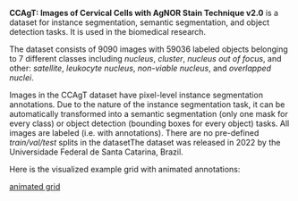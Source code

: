 **CCAgT: Images of Cervical Cells with AgNOR Stain Technique v2.0** is a dataset for instance segmentation, semantic segmentation, and object detection tasks. It is used in the biomedical research. 

The dataset consists of 9090 images with 59036 labeled objects belonging to 7 different classes including *nucleus*, *cluster*, *nucleus out of focus*, and other: *satellite*, *leukocyte nucleus*, *non-viable nucleus*, and *overlapped nuclei*.

Images in the CCAgT dataset have pixel-level instance segmentation annotations. Due to the nature of the instance segmentation task, it can be automatically transformed into a semantic segmentation (only one mask for every class) or object detection (bounding boxes for every object) tasks. All images are labeled (i.e. with annotations). There are no pre-defined <i>train/val/test</i> splits in the datasetThe dataset was released in 2022 by the Universidade Federal de Santa Catarina, Brazil.

Here is the visualized example grid with animated annotations:

[animated grid](https://github.com/dataset-ninja/ccagt/raw/main/visualizations/horizontal_grid.webm)
